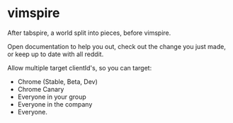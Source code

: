 vimspire
========

After tabspire,
a world split into pieces,
before vimspire.


Open documentation to help you out,
check out the change you just made,
or keep up to date with all reddit.

Allow multiple target clientId's, so you can target:
- Chrome (Stable, Beta, Dev)
- Chrome Canary
- Everyone in your group
- Everyone in the company
- Everyone.
